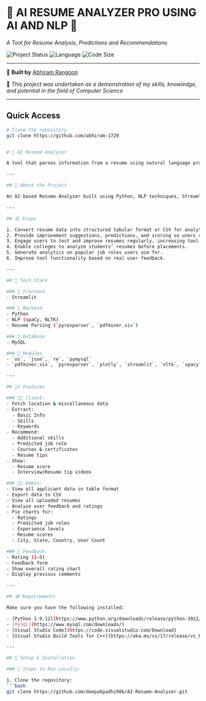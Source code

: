 # 🌴 AI RESUME ANALYZER PRO USING AI AND NLP 🌴  
*A Tool for Resume Analysis, Predictions and Recommendations*

![Project Status](https://img.shields.io/badge/Status-Active-brightgreen) 
![Language](https://img.shields.io/badge/Python-3.9.12-yellow) 
![Code Size](https://img.shields.io/github/repo-size/deepakpadhi986/AI-Resume-Analyzer)

---

💖 **Built by** [Abhiram Rangoon](https://github.com/abhiram-1729)    

🚀 *This project was undertaken as a demonstration of my skills, knowledge, and potential in the field of Computer Science*

---

## Quick Access
```bash
# Clone the repository
git clone https://github.com/abhiram-1729


# 🧠 AI Resume Analyzer

A tool that parses information from a resume using natural language processing (NLP), finds keywords, clusters them into sectors, and provides recommendations, predictions, and analytics to both applicants and recruiters based on keyword matching.

---

## 🥱 About the Project

An AI-based Resume Analyzer built using Python, NLP techniques, Streamlit, and MySQL to automate the resume screening process. The tool extracts relevant fields from resumes, matches them with job descriptions, and visually represents insights and scores.

---

## 😲 Scope

1. Convert resume data into structured tabular format or CSV for analytics.
2. Provide improvement suggestions, predictions, and scoring so users can enhance their resumes.
3. Engage users to test and improve resumes regularly, increasing tool traffic.
4. Enable colleges to analyze students’ resumes before placements.
5. Generate analytics on popular job roles users aim for.
6. Improve tool functionality based on real user feedback.

---

## 🍻 Tech Stack

### 🔧 Frontend
- Streamlit

### 🧠 Backend
- Python
- NLP (spaCy, NLTK)
- Resume Parsing (`pyresparser`, `pdfminer.six`)

### 💾 Database
- MySQL

### 🧩 Modules
- `os`, `json`, `re`, `pymysql`
- `pdfminer.six`, `pyresparser`, `plotly`, `streamlit`, `nltk`, `spacy`

---

## 🤦‍♂️ Features

### 👨‍💻 Client:
- Fetch location & miscellaneous data
- Extract:
  - Basic Info
  - Skills
  - Keywords
- Recommend:
  - Additional skills
  - Predicted job role
  - Courses & certificates
  - Resume tips
- Show:
  - Resume score
  - Interview/Resume tip videos

### 🧑‍💼 Admin:
- View all applicant data in table format
- Export data to CSV
- View all uploaded resumes
- Analyze user feedback and ratings
- Pie charts for:
  - Ratings
  - Predicted job roles
  - Experience levels
  - Resume scores
  - City, State, Country, User Count

### 💬 Feedback:
- Rating (1–5)
- Feedback form
- Show overall rating chart
- Display previous comments

---

## 😅 Requirements

Make sure you have the following installed:

- [Python 3.9.12](https://www.python.org/downloads/release/python-3912/)
- [MySQL](https://www.mysql.com/downloads/)
- [Visual Studio Code](https://code.visualstudio.com/Download)
- [Visual Studio Build Tools for C++](https://aka.ms/vs/17/release/vs_BuildTools.exe)

---

## 👀 Setup & Installation

### 🔧 Steps to Run Locally:

1. Clone the repository:
```bash
git clone https://github.com/deepakpadhi986/AI-Resume-Analyzer.git
